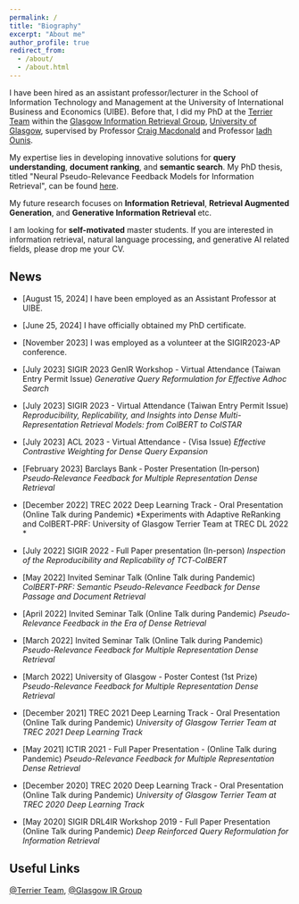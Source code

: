 ```yaml
---
permalink: /
title: "Biography"
excerpt: "About me"
author_profile: true
redirect_from: 
  - /about/
  - /about.html
---
```


I have been hired as an assistant professor/lecturer in the School of Information Technology and Management at the University of International Business and Economics (UIBE). Before that, I did my PhD at the [Terrier Team](http://terrierteam.dcs.gla.ac.uk/index.html) within the [Glasgow Information Retrieval Group](https://www.gla.ac.uk/schools/computing/research/researchsections/ida-section/informationretrieval/#), [University of Glasgow](https://www.gla.ac.uk/), supervised by Professor [Craig Macdonald](http://www.dcs.gla.ac.uk/~craigm/) and Professor [Iadh Ounis](http://www.dcs.gla.ac.uk/~ounis/). 

My expertise lies in developing innovative solutions for **query understanding**, **document ranking**, and **semantic search**. My PhD thesis, titled "Neural Pseudo-Relevance Feedback Models for Information Retrieval", can be found [here](https://theses.gla.ac.uk/84093/2/2023WangXiaoPhD.pdf).

My future research focuses on **Information Retrieval**, **Retrieval Augmented Generation**, and **Generative Information Retrieval** etc. 

I am looking for **self-motivated** master students. If you are interested in information retrieval, natural language processing, and generative AI related fields, please drop me your CV. 




<!--Education
------
[2019-now]  [University of Glasgow](https://www.gla.ac.uk/), Glasgow, UK
- PhD in Computing Science (Research), expected to graduate before 09/2023

[2018-2019] [University of Glasgow](https://www.gla.ac.uk/), Glasgow, UK
- MSc in Data Science

<!-- [2013-2016] [Beijing University of Chemical Technology](https://ev.buaa.edu.cn/) (BUAA, [Project 211](https://en.wikipedia.org/wiki/Project_985)), Beijing, China
- Master of Engineering in Aerospace Science and Technology
- Excellent Master’s Degree Dissertation, supervised by Professor [Haixing Wang](http://www.sa.buaa.edu.cn/info/1150/6863.htm) ([Google Scholar](https://scholar.google.com/citations?user=8tWY8XAAAAAJ&hl=en))

[2009-2013] [Harbin Engineering University](https://english.hrbeu.edu.cn/) (HEU, [Project 211](https://en.wikipedia.org/wiki/Project_211)), Harbin, China
- Bachelor of Engineering in Flight Vehicle Propulsion Engineering
- Bachelor of Management in Business Administration (minor) -->




News
------
- [August 15, 2024] I have been employed as an Assistant Professor at UIBE.
  
- [June 25, 2024] I have officially obtained my PhD certificate.

- [November 2023] I was employed as a volunteer at the SIGIR2023-AP conference.
  
- [July 2023] SIGIR 2023 GenIR Workshop - Virtual Attendance (Taiwan Entry Permit Issue) *Generative Query Reformulation for Effective Adhoc Search*
  
- [July 2023] SIGIR 2023 - Virtual Attendance (Taiwan Entry Permit Issue) *Reproducibility, Replicability, and Insights into Dense Multi-Representation Retrieval Models: from ColBERT to ColSTAR*
  
- [July 2023] ACL 2023 - Virtual Attendance - (Visa Issue) *Effective Contrastive Weighting for Dense Query Expansion*
  
- [February 2023] Barclays Bank ‑ Poster Presentation (In‑person)
  *Pseudo‑Relevance Feedback for Multiple Representation Dense Retrieval*

- [December 2022] TREC 2022 Deep Learning Track - Oral Presentation (Online Talk during Pandemic) *Experiments with Adaptive ReRanking and ColBERT‑PRF: University of Glasgow Terrier Team at
TREC DL 2022 *


- [July 2022] SIGIR 2022 ‑ Full Paper presentation (In-person) *Inspection of the Reproducibility and Replicability of TCT‑ColBERT*

- [May 2022] Invited Seminar Talk (Online Talk during Pandemic)  *ColBERT-PRF: Semantic Pseudo-Relevance Feedback for Dense Passage and Document Retrieval*

- [April 2022] Invited Seminar Talk (Online Talk during Pandemic) *Pseudo-Relevance Feedback in the Era of Dense Retrieval*

- [March 2022] Invited Seminar Talk (Online Talk during Pandemic) *Pseudo-Relevance Feedback for Multiple Representation Dense Retrieval* 

- [March 2022] University of Glasgow - Poster Contest (1st Prize) *Pseudo-Relevance Feedback for Multiple Representation Dense Retrieval*

- [December 2021] TREC 2021 Deep Learning Track - Oral Presentation (Online Talk during Pandemic) *University of Glasgow Terrier Team at TREC 2021 Deep Learning Track*

- [May 2021] ICTIR 2021 - Full Paper Presentation - (Online Talk during Pandemic) *Pseudo-Relevance Feedback for Multiple Representation Dense Retrieval*

- [December 2020] TREC 2020 Deep Learning Track - Oral Presentation (Online Talk during Pandemic) *University of Glasgow Terrier Team at TREC 2020 Deep Learning Track* 

- [May 2020] SIGIR DRL4IR Workshop 2019 - Full Paper Presentation (Online Talk during Pandemic) *Deep Reinforced Query Reformulation for Information Retrieval*




<!-- Activities
------
- Lab Demonstrator for Information Retrieval in 2020 and Text as Data in 2020 & 2021, at UofG. -->

Useful Links
------
[@Terrier Team](https://twitter.com/terrierteam), [@Glasgow IR Group](https://twitter.com/IR_Glasgow)
